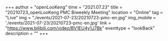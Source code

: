 ﻿+++
author = "openLooKeng"
time = "2021.07.23" 
title = "20210723_openLooKeng PMC Biweekly Meeting" 
location = "Online" 
tag = "Live"
img = "./events/2021-07-23/20210723-pmc-en.jpg" 
img_mobile = './events/2021-07-23/20210723-pmc-en.jpg'
link = "https://www.bilibili.com/video/BV1EU4y1J7Bk"
eventtype = "lookBack"
description = ""
+++

